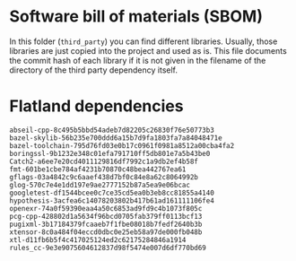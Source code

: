 # Software bill of materials (SBOM)

In this folder (`third_party`) you can find different libraries.
Usually, those libraries are just copied into the project and used as is.
This file documents the commit hash of each library if it is not given in the filename of the directory of the third party dependency itself.


# Flatland dependencies

```text
abseil-cpp-8c495b5bbd54adeb7d82205c26830f76e50773b3
bazel-skylib-56b235e700ddd6a15b7d9fa1803fa7a84048471e
bazel-toolchain-795d76fd03e0b17c0961f0981a8512a00cba4fa2
boringssl-9b1232e348c01efa791710ff5db801e7a5b43be0
Catch2-a6ee7e20cd4011129816df7992c1a9db2ef4b58f
fmt-601be1cbe784af4231b70870c48bea442767ea61
gflags-03a4842c9c6aaef438d7bf0c84e8a62c8064992b
glog-570c7e4e1dd197e9ae2777152b87a5ea9e06bcac
googletest-df1544bcee0c7ce35cd5ea0b3eb8cc81855a4140
hypothesis-3acfea6c14078203802b417b61ad161111106fe4
openexr-74a0f59390eaa4a50c6853ad9fd9c4b1073f805c
pcg-cpp-428802d1a5634f96bcd0705fab379ff0113bcf13
pugixml-3b17184379fcaaeb7f1fbe08018b7fedf2640b3b
xtensor-8c0a484f04eccd0dbc0e25eb58a97de000fb048b
xtl-d11fb6b5f4c417025124ed2c62175284846a1914
rules_cc-9e3e9075604612837d98f5474e007d6df770bd69
```

